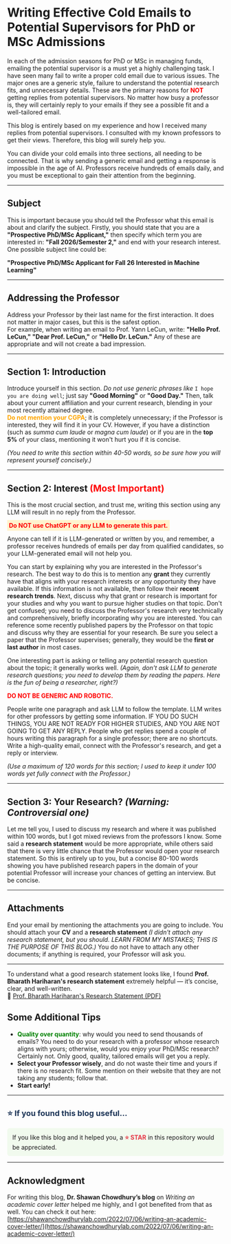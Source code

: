 # Writing Effective Cold Emails to Potential Supervisors for PhD or MSc Admissions

In each of the admission seasons for PhD or MSc in managing funds, emailing the potential supervisor is a must yet a highly challenging task. I have seen many fail to write a proper cold email due to various issues. The major ones are a generic style, failure to understand the potential research fits, and unnecessary details. These are the primary reasons for <strong style="color:red;">NOT</strong> getting replies from potential supervisors. No matter how busy a professor is, they will certainly reply to your emails if they see a possible fit and a well-tailored email.

This blog is entirely based on my experience and how I received many replies from potential supervisors. I consulted with my known professors to get their views. Therefore, this blog will surely help you.

You can divide your cold emails into three sections, all needing to be connected. That is why sending a generic email and getting a response is impossible in the age of AI. Professors receive hundreds of emails daily, and you must be exceptional to gain their attention from the beginning.

---

## Subject

This is important because you should tell the Professor what this email is about and clarify the subject. Firstly, you should state that you are a <strong>"Prospective PhD/MSc Applicant,"</strong> then specify which term you are interested in: <strong>"Fall 2026/Semester 2,"</strong> and end with your research interest. One possible subject line could be:

<strong>"Prospective PhD/MSc Applicant for Fall 26 Interested in Machine Learning"</strong>

---

## Addressing the Professor

Address your Professor by their last name for the first interaction. It does not matter in major cases, but this is the safest option.  
For example, when writing an email to Prof. Yann LeCun, write: <strong>"Hello Prof. LeCun," "Dear Prof. LeCun,"</strong> or <strong>"Hello Dr. LeCun."</strong> Any of these are appropriate and will not create a bad impression.

---

## Section 1: Introduction

Introduce yourself in this section. <em>Do not use generic phrases like</em> <code>I hope you are doing well</code>; just say <strong>"Good Morning"</strong> or <strong>"Good Day."</strong> Then, talk about your current affiliation and your current research, blending in your most recently attained degree.  
<strong style="color:orange;">Do not mention your CGPA</strong>; it is completely unnecessary; if the Professor is interested, they will find it in your CV. However, if you have a distinction (such as <em>summa cum laude</em> or <em>magna cum laude</em>) or if you are in the <strong>top 5%</strong> of your class, mentioning it won't hurt you if it is concise.

<em>(You need to write this section within 40-50 words, so be sure how you will represent yourself concisely.)</em>

---

## Section 2: Interest <span style="color:red;">(Most Important)</span>

This is the most crucial section, and trust me, writing this section using any LLM will result in no reply from the Professor.

<p><strong style="color:red; background-color: #fff3cd; padding: 4px;">Do NOT use ChatGPT or any LLM to generate this part.</strong></p>

Anyone can tell if it is LLM-generated or written by you, and remember, a professor receives hundreds of emails per day from qualified candidates, so your LLM-generated email will not help you.

You can start by explaining why you are interested in the Professor's research. The best way to do this is to mention any <strong>grant</strong> they currently have that aligns with your research interests or any opportunity they have available. If this information is not available, then follow their <strong>recent research trends</strong>.  Next, discuss why that grant or research is important for your studies and why you want to pursue higher studies on that topic. Don't get confused; you need to discuss the Professor's research very technically and comprehensively, briefly incorporating why you are interested. You can reference some recently published papers by the Professor on that topic and discuss why they are essential for your research. Be sure you select a paper that the Professor supervises; generally, they would be the <strong>first or last author</strong> in most cases.

One interesting part is asking or telling any potential research question about the topic; it generally works well. <em>(Again, don't ask LLM to generate research questions; you need to develop them by reading the papers. Here is the fun of being a researcher, right?)</em>

<p><strong style="color:red;">DO NOT BE GENERIC AND ROBOTIC.</strong></p>  
People write one paragraph and ask LLM to follow the template. LLM writes for other professors by getting some information. IF YOU DO SUCH THINGS, YOU ARE NOT READY FOR HIGHER STUDIES, AND YOU ARE NOT GOING TO GET ANY REPLY. People who get replies spend a couple of hours writing this paragraph for a single professor; there are no shortcuts. Write a high-quality email, connect with the Professor's research, and get a reply or interview.

<em>(Use a maximum of 120 words for this section; I used to keep it under 100 words yet fully connect with the Professor.)</em>

---

## Section 3: Your Research? <em>(Warning: Controversial one)</em>

Let me tell you, I used to discuss my research and where it was published within 100 words, but I got mixed reviews from the professors I know. Some said a <strong>research statement</strong> would be more appropriate, while others said that there is very little chance that the Professor would open your research statement. So this is entirely up to you, but a concise 80-100 words showing you have published research papers in the domain of your potential Professor will increase your chances of getting an interview. But be concise.

---

## Attachments

End your email by mentioning the attachments you are going to include. You should attach your <strong>CV</strong> and a <strong>research statement</strong> <em>(I didn't attach any research statement, but you should. LEARN FROM MY MISTAKES; THIS IS THE PURPOSE OF THIS BLOG.)</em> You do not have to attach any other documents; if anything is required, your Professor will ask you.


---
To understand what a good research statement looks like, I found **Prof. Bharath Hariharan's research statement** extremely helpful — it’s concise, clear, and well-written.  
📄 [Prof. Bharath Hariharan's Research Statement (PDF)](https://www.cs.cornell.edu/~bharathh/researchstatement.pdf) 

## Some Additional Tips

- <strong style="color:green;">Quality over quantity</strong>: why would you need to send thousands of emails? You need to do your research with a professor whose research aligns with yours; otherwise, would you enjoy your PhD/MSc research? Certainly not. Only good, quality, tailored emails will get you a reply.
- <strong>Select your Professor wisely</strong>, and do not waste their time and yours if there is no research fit. Some mention on their website that they are not taking any students; follow that.
- <strong>Start early!</strong>

---

## <span style="color:#1d3557; font-size:18px;">⭐ If you found this blog useful...</span>

<p style="background-color:#f1faee; padding:12px; border-radius:6px;">
If you like this blog and it helped you, a <strong style="color:#e63946;">⭐ STAR</strong> in this repository would be appreciated.
</p>

---

## Acknowledgment

For writing this blog, <strong>Dr. Shawan Chowdhury’s blog</strong> on <em>Writing an academic cover letter</em> helped me highly, and I got benefited from that as well. You can check it out here: [https://shawanchowdhurylab.com/2022/07/06/writing-an-academic-cover-letter/](https://shawanchowdhurylab.com/2022/07/06/writing-an-academic-cover-letter/)
